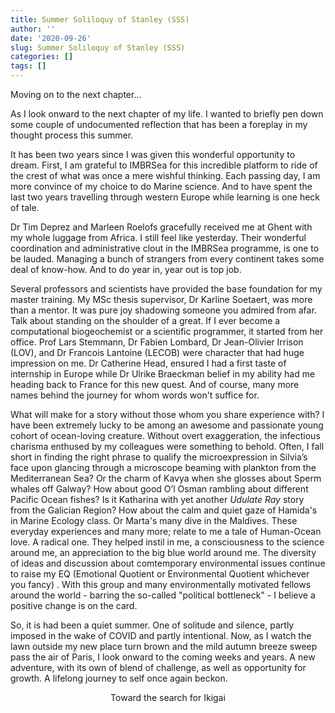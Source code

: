```yaml
---
title: Summer Soliloquy of Stanley (SSS)
author: ''
date: '2020-09-26'
slug: Summer Soliloquy of Stanley (SSS)
categories: []
tags: []
---
```

<p align="left" >Moving on to the next chapter...</></p>

As I look onward to the next chapter of my life. I wanted to briefly pen down some couple of undocumented reflection that has been a foreplay in my thought process this summer. 

It has been two years since I was given this wonderful opportunity to dream. First, I am grateful to IMBRSea for this incredible platform to ride of the crest of what was once a mere wishful thinking. Each passing day, I am more convince of my choice to do Marine science. And to have spent the last two years travelling through western Europe while learning is one heck of tale. 

Dr Tim Deprez and Marleen Roelofs gracefully received me at Ghent with my whole luggage from Africa. I still feel like yesterday. Their wonderful coordination and administrative clout in the IMBRSea programme, is one to be lauded. Managing a bunch of strangers from every continent takes some deal of know-how. And to do year in, year out is top job. 

Several professors and scientists have provided the base foundation for my master training. My MSc thesis supervisor, Dr Karline Soetaert, was more than a mentor. It was pure joy shadowing someone you admired from afar.  Talk about standing on the shoulder of a great. If I ever become a computational biogeochemist or a scientific programmer, it started from her office. 
Prof Lars Stemmann, Dr Fabien Lombard, Dr Jean-Olivier Irrison (LOV), and Dr Francois Lantoine (LECOB) were character that had huge impression on me. Dr Catherine Head, ensured I had a first taste of internship in Europe while Dr Ulrike Braeckman belief in my ability had me heading back to France for this new quest. And of course, many more names behind the journey for whom words won't suffice for.  

What will make for a story without those whom you share experience with? I have been extremely lucky to be among an awesome and passionate young cohort of ocean-loving creature. Without overt exaggeration, the infectious charisma enthused by my colleagues were something to behold. Often, I fall short in finding the right phrase to qualify the microexpression in Silvia’s face upon glancing through a microscope beaming with plankton from the Mediterranean Sea? Or the charm of Kavya when she glosses about Sperm whales off Galway? How about good O’l Osman rambling about different Pacific Ocean fishes? Is it Katharina with yet another *Udulate Ray* story from the Galician Region? How about the calm and quiet gaze of Hamida's in Marine Ecology class. Or Marta's many dive in the Maldives. These everyday experiences and many more; relate to me a tale of Human-Ocean love. A radical one. They helped instil in me, a consciousness to the science around me, an appreciation to the big blue world around me. The diversity of ideas and discussion about comtemporary environmental issues continue to raise my EQ (Emotional Quotient or Environmental Quotient whichever you fancy) . With this group and many environmentally motivated fellows around the world - barring the so-called "political bottleneck" - I believe a positive change is on the card.

So, it is had been a quiet summer. One of solitude and silence, partly imposed in the wake of COVID and partly intentional. Now, as I watch the lawn outside my new place turn brown and the mild autumn breeze sweep pass the air of Paris, I look onward to the coming weeks and years. A new adventure, with its own of blend of challenge, as well as opportunity for growth. A lifelong journey to self once again beckon. 

<p align = "center">Toward the search for Ikigai</></p>

